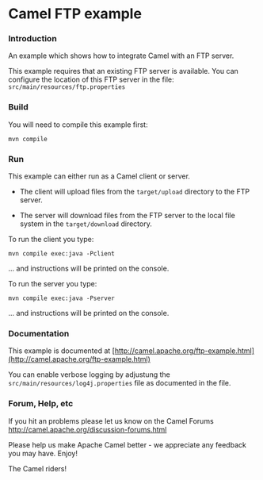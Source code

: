 # Camel FTP example

### Introduction

An example which shows how to integrate Camel with an FTP server.

This example requires that an existing FTP server is available.
You can configure the location of this FTP server in the file:
  `src/main/resources/ftp.properties`

### Build

You will need to compile this example first:

	mvn compile

### Run

This example can either run as a Camel client or server.

* The client will upload files from the `target/upload` directory
  to the FTP server.

* The server will download files from the FTP server to the local
  file system in the `target/download` directory.

To run the client you type:

	mvn compile exec:java -Pclient

... and instructions will be printed on the console.

To run the server you type:

	mvn compile exec:java -Pserver

... and instructions will be printed on the console.


### Documentation

This example is documented at [http://camel.apache.org/ftp-example.html](http://camel.apache.org/ftp-example.html)

You can enable verbose logging by adjustung the `src/main/resources/log4j.properties` file as documented in the file.

### Forum, Help, etc

If you hit an problems please let us know on the Camel Forums
	<http://camel.apache.org/discussion-forums.html>

Please help us make Apache Camel better - we appreciate any feedback you may
have.  Enjoy!


The Camel riders!
